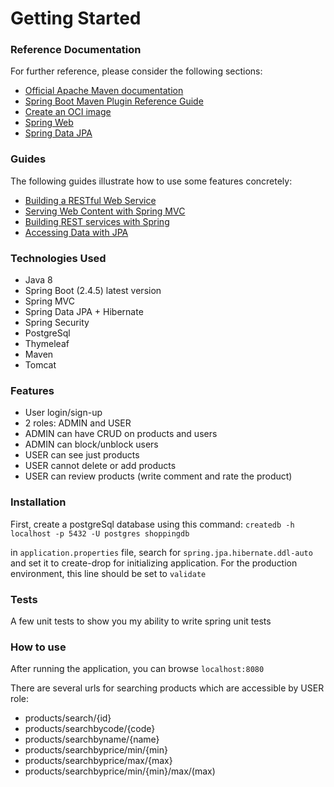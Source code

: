 # Getting Started

### Reference Documentation
For further reference, please consider the following sections:

* [Official Apache Maven documentation](https://maven.apache.org/guides/index.html)
* [Spring Boot Maven Plugin Reference Guide](https://docs.spring.io/spring-boot/docs/2.4.5/maven-plugin/reference/html/)
* [Create an OCI image](https://docs.spring.io/spring-boot/docs/2.4.5/maven-plugin/reference/html/#build-image)
* [Spring Web](https://docs.spring.io/spring-boot/docs/2.4.5/reference/htmlsingle/#boot-features-developing-web-applications)
* [Spring Data JPA](https://docs.spring.io/spring-boot/docs/2.4.5/reference/htmlsingle/#boot-features-jpa-and-spring-data)

### Guides
The following guides illustrate how to use some features concretely:

* [Building a RESTful Web Service](https://spring.io/guides/gs/rest-service/)
* [Serving Web Content with Spring MVC](https://spring.io/guides/gs/serving-web-content/)
* [Building REST services with Spring](https://spring.io/guides/tutorials/bookmarks/)
* [Accessing Data with JPA](https://spring.io/guides/gs/accessing-data-jpa/)

### Technologies Used 
* Java 8
* Spring Boot (2.4.5) latest version
* Spring MVC
* Spring Data JPA + Hibernate
* Spring Security
* PostgreSql
* Thymeleaf
* Maven
* Tomcat

### Features
* User login/sign-up
* 2 roles: ADMIN and USER
* ADMIN can have CRUD on products and users
* ADMIN can block/unblock users
* USER can see just products
* USER cannot delete or add products
* USER can review products (write comment and rate the product)

### Installation
First, create a postgreSql database using this command:
`createdb -h localhost -p 5432 -U postgres shoppingdb`

in `application.properties` file, search for `spring.jpa.hibernate.ddl-auto` and set it to create-drop for initializing application.
For the production environment, this line should be set to `validate`

### Tests
A few unit tests to show you my ability to write spring unit tests

### How to use
After running the application, you can browse `localhost:8080`

There are several urls for searching products which are accessible by USER role:

* products/search/{id}
* products/searchbycode/{code}
* products/searchbyname/{name}
* products/searchbyprice/min/{min}
* products/searchbyprice/max/{max}
* products/searchbyprice/min/{min}/max/(max)
